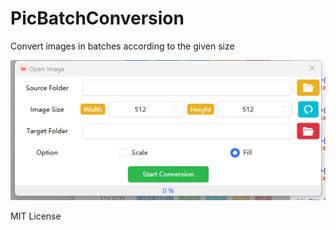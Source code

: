 # PicBatchConversion
Convert images in batches according to the given size

![image](https://github.com/JiajunDou/PicBatchConversion/blob/master/screenshoot.png)

MIT License
